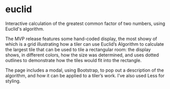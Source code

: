 # euclid
Interactive calculation of the greatest common factor of two numbers, using Euclid's algorithm.

The MVP release features some hand-coded display, the most showy of which is a grid illustrating how a tiler can use Euclid’s Algorithm to calculate the largest tile that can be used to tile a rectangular room: the display shows, in different colors, how the size was determined, and uses dotted outlines to demonstrate how the tiles would fit into the rectangle.

The page includes a modal, using Bootstrap, to pop out a description of the algorithm, and how it can be applied to a tiler’s work. I’ve also used Less for styling.
